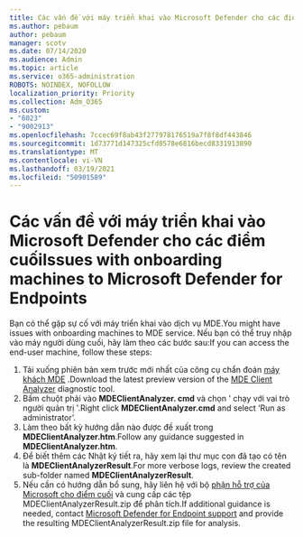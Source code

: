```yaml
---
title: Các vấn đề với máy triển khai vào Microsoft Defender cho các điểm cuối
ms.author: pebaum
author: pebaum
manager: scotv
ms.date: 07/14/2020
ms.audience: Admin
ms.topic: article
ms.service: o365-administration
ROBOTS: NOINDEX, NOFOLLOW
localization_priority: Priority
ms.collection: Adm_O365
ms.custom:
- "6023"
- "9002913"
ms.openlocfilehash: 7ccec69f8ab43f277978176519a7f8f8df443846
ms.sourcegitcommit: 1d73771d147325cfd8578e6816becd8331913890
ms.translationtype: MT
ms.contentlocale: vi-VN
ms.lasthandoff: 03/19/2021
ms.locfileid: "50901589"
---
```

# <a name="issues-with-onboarding-machines-to-microsoft-defender-for-endpoints"></a><span data-ttu-id="01c50-102">Các vấn đề với máy triển khai vào Microsoft Defender cho các điểm cuối</span><span class="sxs-lookup"><span data-stu-id="01c50-102">Issues with onboarding machines to Microsoft Defender for Endpoints</span></span>

<span data-ttu-id="01c50-103">Bạn có thể gặp sự cố với máy triển khai vào dịch vụ MDE.</span><span class="sxs-lookup"><span data-stu-id="01c50-103">You might have issues with onboarding machines to MDE service.</span></span> <span data-ttu-id="01c50-104">Nếu bạn có thể truy nhập vào máy người dùng cuối, hãy làm theo các bước sau:</span><span class="sxs-lookup"><span data-stu-id="01c50-104">If you can access the end-user machine, follow these steps:</span></span>

1. <span data-ttu-id="01c50-105">Tải xuống phiên bản xem trước mới nhất của công cụ chẩn đoán [máy khách MDE](https://aka.ms/betamdeanalyzer) .</span><span class="sxs-lookup"><span data-stu-id="01c50-105">Download the latest preview version of the [MDE Client Analyzer](https://aka.ms/betamdeanalyzer) diagnostic tool.</span></span>
2. <span data-ttu-id="01c50-106">Bấm chuột phải vào **MDEClientAnalyzer. cmd** và chọn ' chạy với vai trò người quản trị '.</span><span class="sxs-lookup"><span data-stu-id="01c50-106">Right click **MDEClientAnalyzer.cmd** and select ‘Run as administrator’.</span></span>
3. <span data-ttu-id="01c50-107">Làm theo bất kỳ hướng dẫn nào được đề xuất trong **MDEClientAnalyzer.htm**.</span><span class="sxs-lookup"><span data-stu-id="01c50-107">Follow any guidance suggested in **MDEClientAnalyzer.htm**.</span></span>
4. <span data-ttu-id="01c50-108">Để biết thêm các Nhật ký tiết ra, hãy xem lại thư mục con đã tạo có tên là **MDEClientAnalyzerResult**.</span><span class="sxs-lookup"><span data-stu-id="01c50-108">For more verbose logs, review the created sub-folder named **MDEClientAnalyzerResult**.</span></span>
5. <span data-ttu-id="01c50-109">Nếu cần có hướng dẫn bổ sung, hãy liên hệ với bộ [phận hỗ trợ của Microsoft cho điểm cuối](https://docs.microsoft.com/windows/security/threat-protection/microsoft-defender-atp/contact-support) và cung cấp các tệp MDEClientAnalyzerResult.zip để phân tích.</span><span class="sxs-lookup"><span data-stu-id="01c50-109">If additional guidance is needed, contact [Microsoft Defender for Endpoint support](https://docs.microsoft.com/windows/security/threat-protection/microsoft-defender-atp/contact-support) and provide the resulting MDEClientAnalyzerResult.zip file for analysis.</span></span>
